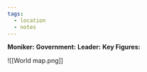 ```yaml
---
tags:
  - location
  - notes
---
```

**Moniker:** 
**Government:** 
**Leader:** 
**Key Figures:** 



![[World map.png]]
